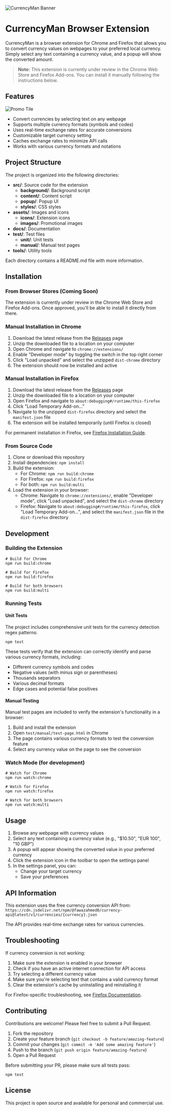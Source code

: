 ![CurrencyMan Banner](assets/images/banner.jpg)

# CurrencyMan Browser Extension

CurrencyMan is a browser extension for Chrome and Firefox that allows you to convert currency values on webpages to your preferred local currency. Simply select any text containing a currency value, and a popup will show the converted amount.

> **Note:** This extension is currently under review in the Chrome Web Store and Firefox Add-ons. You can install it manually following the instructions below.

## Features

![Promo Tile](assets/images/promo-tile.jpg)

- Convert currencies by selecting text on any webpage
- Supports multiple currency formats (symbols and codes)
- Uses real-time exchange rates for accurate conversions
- Customizable target currency setting
- Caches exchange rates to minimize API calls
- Works with various currency formats and notations

## Project Structure

The project is organized into the following directories:

- **src/**: Source code for the extension
  - **background/**: Background script
  - **content/**: Content script
  - **popup/**: Popup UI
  - **styles/**: CSS styles
- **assets/**: Images and icons
  - **icons/**: Extension icons
  - **images/**: Promotional images
- **docs/**: Documentation
- **test/**: Test files
  - **unit/**: Unit tests
  - **manual/**: Manual test pages
- **tools/**: Utility tools

Each directory contains a README.md file with more information.

## Installation

### From Browser Stores (Coming Soon)

The extension is currently under review in the Chrome Web Store and Firefox Add-ons. Once approved, you'll be able to install it directly from there.

### Manual Installation in Chrome

1. Download the latest release from the [Releases](https://github.com/sankalpsingha/currencyman/releases) page
2. Unzip the downloaded file to a location on your computer
3. Open Chrome and navigate to `chrome://extensions/`
4. Enable "Developer mode" by toggling the switch in the top right corner
5. Click "Load unpacked" and select the unzipped `dist-chrome` directory
6. The extension should now be installed and active

### Manual Installation in Firefox

1. Download the latest release from the [Releases](https://github.com/yourusername/currencyman/releases) page
2. Unzip the downloaded file to a location on your computer
3. Open Firefox and navigate to `about:debugging#/runtime/this-firefox`
4. Click "Load Temporary Add-on..."
5. Navigate to the unzipped `dist-firefox` directory and select the `manifest.json` file
6. The extension will be installed temporarily (until Firefox is closed)

For permanent installation in Firefox, see [Firefox Installation Guide](docs/FIREFOX.md).

### From Source Code

1. Clone or download this repository
2. Install dependencies: `npm install`
3. Build the extension:
   - For Chrome: `npm run build:chrome`
   - For Firefox: `npm run build:firefox`
   - For both: `npm run build:multi`
4. Load the extension in your browser:
   - Chrome: Navigate to `chrome://extensions/`, enable "Developer mode", click "Load unpacked", and select the `dist-chrome` directory
   - Firefox: Navigate to `about:debugging#/runtime/this-firefox`, click "Load Temporary Add-on...", and select the `manifest.json` file in the `dist-firefox` directory

## Development

### Building the Extension

```
# Build for Chrome
npm run build:chrome

# Build for Firefox
npm run build:firefox

# Build for both browsers
npm run build:multi
```

### Running Tests

#### Unit Tests

The project includes comprehensive unit tests for the currency detection regex patterns:

```
npm test
```

These tests verify that the extension can correctly identify and parse various currency formats, including:
- Different currency symbols and codes
- Negative values (with minus sign or parentheses)
- Thousands separators
- Various decimal formats
- Edge cases and potential false positives

#### Manual Testing

Manual test pages are included to verify the extension's functionality in a browser:

1. Build and install the extension
2. Open `test/manual/test-page.html` in Chrome
3. The page contains various currency formats to test the conversion feature
4. Select any currency value on the page to see the conversion

### Watch Mode (for development)

```
# Watch for Chrome
npm run watch:chrome

# Watch for Firefox
npm run watch:firefox

# Watch for both browsers
npm run watch:multi
```

## Usage

1. Browse any webpage with currency values
2. Select any text containing a currency value (e.g., "$10.50", "EUR 100", "10 GBP")
3. A popup will appear showing the converted value in your preferred currency
4. Click the extension icon in the toolbar to open the settings panel
5. In the settings panel, you can:
   - Change your target currency
   - Save your preferences

## API Information

This extension uses the free currency conversion API from:
`https://cdn.jsdelivr.net/npm/@fawazahmed0/currency-api@latest/v1/currencies/{currency}.json`

The API provides real-time exchange rates for various currencies.

## Troubleshooting

If currency conversion is not working:

1. Make sure the extension is enabled in your browser
2. Check if you have an active internet connection for API access
3. Try selecting a different currency value
4. Make sure you're selecting text that contains a valid currency format
5. Clear the extension's cache by uninstalling and reinstalling it

For Firefox-specific troubleshooting, see [Firefox Documentation](docs/FIREFOX.md).

## Contributing

Contributions are welcome! Please feel free to submit a Pull Request.

1. Fork the repository
2. Create your feature branch (`git checkout -b feature/amazing-feature`)
3. Commit your changes (`git commit -m 'Add some amazing feature'`)
4. Push to the branch (`git push origin feature/amazing-feature`)
5. Open a Pull Request

Before submitting your PR, please make sure all tests pass:

```
npm test
```

## License

This project is open source and available for personal and commercial use.
